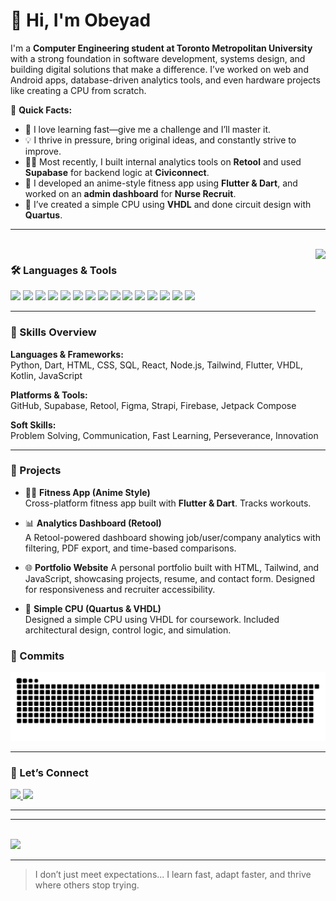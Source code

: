 # 👋 Hi, I'm Obeyad

I'm a **Computer Engineering student at Toronto Metropolitan University** with a strong foundation in software development, systems design, and building digital solutions that make a difference. I’ve worked on web and Android apps, database-driven analytics tools, and even hardware projects like creating a CPU from scratch.

🌟 **Quick Facts:**
- 🧠 I love learning fast—give me a challenge and I’ll master it.
- 💡 I thrive in pressure, bring original ideas, and constantly strive to improve.
- 🧑‍💻 Most recently, I built internal analytics tools on **Retool** and used **Supabase** for backend logic at **Civiconnect**.
- 📱 I developed an anime-style fitness app using **Flutter & Dart**, and worked on an **admin dashboard** for **Nurse Recruit**.
- 🔌 I’ve created a simple CPU using **VHDL** and done circuit design with **Quartus**.

---

<br clear="both" />

<img align="right" height="120" src="https://media2.giphy.com/media/v1.Y2lkPTc5MGI3NjExM2FxeWI4cWJpcnhxbm1oYmtjeXJtNGJoZ2pmamoydW50eXBkbzloYiZlcD12MV9pbnRlcm5hbF9naWZfYnlfaWQmY3Q9Zw/1aPuY0iblEJupNGrWL/giphy.gif" />

### 🛠️ Languages & Tools
<div align="left">
  <img src="https://cdn.jsdelivr.net/gh/devicons/devicon/icons/javascript/javascript-original.svg" height="30" />
  <img src="https://cdn.jsdelivr.net/gh/devicons/devicon/icons/typescript/typescript-original.svg" height="30" />
  <img src="https://cdn.jsdelivr.net/gh/devicons/devicon/icons/react/react-original.svg" height="30" />
  <img src="https://cdn.jsdelivr.net/gh/devicons/devicon/icons/html5/html5-original.svg" height="30" />
  <img src="https://cdn.jsdelivr.net/gh/devicons/devicon/icons/css3/css3-original.svg" height="30" />
  <img src="https://cdn.jsdelivr.net/gh/devicons/devicon/icons/python/python-original.svg" height="30" />
  <img src="https://cdn.jsdelivr.net/gh/devicons/devicon/icons/csharp/csharp-original.svg" height="30" />
  <img src="https://cdn.jsdelivr.net/gh/devicons/devicon/icons/c/c-original.svg" height="30" />
  <img src="https://cdn.jsdelivr.net/gh/devicons/devicon/icons/flutter/flutter-original.svg" height="30" />
  <img src="https://cdn.jsdelivr.net/gh/devicons/devicon/icons/nodejs/nodejs-original.svg" height="30" />
  <img src="https://cdn.jsdelivr.net/gh/devicons/devicon/icons/arduino/arduino-original.svg" height="30" />
  <img src="https://cdn.jsdelivr.net/gh/devicons/devicon/icons/pycharm/pycharm-original.svg" height="30" />
  <img src="https://cdn.jsdelivr.net/gh/devicons/devicon/icons/wordpress/wordpress-original.svg" height="30" />
  <img src="https://cdn.jsdelivr.net/gh/devicons/devicon/icons/figma/figma-original.svg" height="30" />
  <img src="https://cdn.jsdelivr.net/gh/devicons/devicon/icons/canva/canva-original.svg" height="30" />
</div>

---

### 🔧 Skills Overview

**Languages & Frameworks:**  
Python, Dart, HTML, CSS, SQL, React, Node.js, Tailwind, Flutter, VHDL, Kotlin, JavaScript

**Platforms & Tools:**  
GitHub, Supabase, Retool, Figma, Strapi, Firebase, Jetpack Compose

**Soft Skills:**  
Problem Solving, Communication, Fast Learning, Perseverance, Innovation

---

### 🚀 Projects

- 🏋️‍♀️ **Fitness App (Anime Style)**  
  Cross-platform fitness app built with **Flutter & Dart**. Tracks workouts.

- 📊 **Analytics Dashboard (Retool)**  
  A Retool-powered dashboard showing job/user/company analytics with filtering, PDF export, and time-based comparisons.

- 🌐 **Portfolio Website**
  A personal portfolio built with HTML, Tailwind, and JavaScript, showcasing projects, resume, and contact form. Designed for responsiveness and recruiter accessibility.

- 🔌 **Simple CPU (Quartus & VHDL)**  
  Designed a simple CPU using VHDL for coursework. Included architectural design, control logic, and simulation.



### 🐍 Commits

<img src="https://raw.githubusercontent.com/obeyad12/obeyad12/output/snake.svg" alt="Snake animation" />

---

### 🤝 Let’s Connect

<div align="left">
  <a href="mailto:a.obeyad@torontomu.ca" target="_blank">
    <img src="https://img.shields.io/static/v1?message=Gmail&logo=gmail&label=&color=D14836&logoColor=white&labelColor=&style=for-the-badge" height="35" />
  </a>
  <a href="https://www.linkedin.com/in/obeyad-a-n-m-anowarul-6a6608236/" target="_blank">
    <img src="https://img.shields.io/static/v1?message=LinkedIn&logo=linkedin&label=&color=0077B5&logoColor=white&labelColor=&style=for-the-badge" height="35" />
  </a>
</div>

---

---
<!--
### 📊 GitHub Stats

<div align="center">
  <img src="https://github-profile-trophy.vercel.app/?username=obeyad12&theme=algolia&no-frame=true&margin-w=5&margin-h=5" />
  <br />
  <img src="https://github-readme-stats.vercel.app/api?username=obeyad12&show_icons=true&theme=radical" />
<!--  <img src="https://github-readme-stats.vercel.app/api/top-langs/?username=obeyad12&layout=compact&theme=radical" />  -->
  <br />
  <img src="https://quotes-github-readme.vercel.app/api?type=horizontal&theme=tokyonight" />
</div>

---

> I don’t just meet expectations... I learn fast, adapt faster, and thrive where others stop trying.
